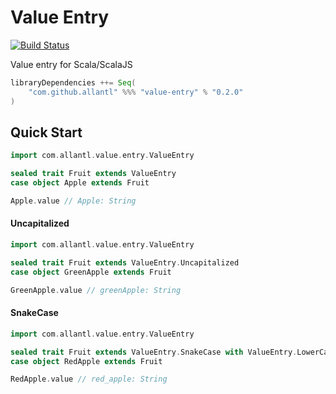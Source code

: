# Value Entry

[![Build Status](https://travis-ci.org/allantl/value-entry.svg?branch=master)](https://travis-ci.org/allantl/value-entry)

Value entry for Scala/ScalaJS

```scala
libraryDependencies ++= Seq(
    "com.github.allantl" %%% "value-entry" % "0.2.0"
)
```

## Quick Start

```scala
import com.allantl.value.entry.ValueEntry

sealed trait Fruit extends ValueEntry
case object Apple extends Fruit

Apple.value // Apple: String
```

#### Uncapitalized
```scala
import com.allantl.value.entry.ValueEntry

sealed trait Fruit extends ValueEntry.Uncapitalized
case object GreenApple extends Fruit

GreenApple.value // greenApple: String
```

#### SnakeCase
```scala
import com.allantl.value.entry.ValueEntry

sealed trait Fruit extends ValueEntry.SnakeCase with ValueEntry.LowerCase
case object RedApple extends Fruit

RedApple.value // red_apple: String
```
